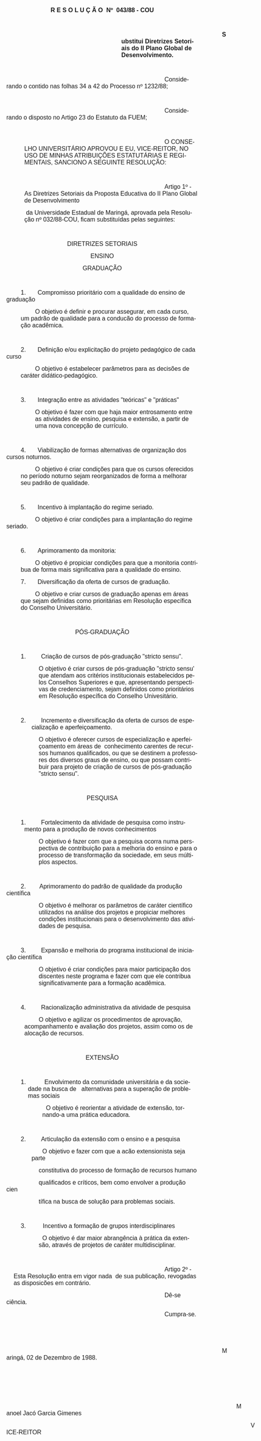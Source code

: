 <body lang=PT-BR style='tab-interval:36.0pt'>

<div class=Section1>

<p class=MsoNormal><span style='font-size:12.0pt;mso-bidi-font-size:10.0pt;
mso-no-proof:yes'><o:p>&nbsp;</o:p></span></p>

<p class=MsoNormal align=center style='text-align:center'><b style='mso-bidi-font-weight:
normal'><span style='font-size:12.0pt;mso-bidi-font-size:10.0pt;font-family:
Arial;mso-no-proof:yes'>R E S O L U Ç Ã O <span
style='mso-spacerun:yes'> </span>Nº <span
style='mso-spacerun:yes'> </span>043/88 - COU<o:p></o:p></span></b></p>

<p class=MsoNormal><span style='font-size:12.0pt;mso-bidi-font-size:10.0pt;
font-family:Arial;mso-no-proof:yes'><o:p>&nbsp;</o:p></span></p>

<p class=MsoNormal style='margin-left:8.0cm;text-indent:7.0cm'><b
style='mso-bidi-font-weight:normal'><span style='font-size:12.0pt;mso-bidi-font-size:
10.0pt;font-family:Arial;mso-no-proof:yes'>Substitui Diretrizes Setoriais do II
Plano Global de Desenvolvimento.<o:p></o:p></span></b></p>

<p class=MsoNormal><b style='mso-bidi-font-weight:normal'><span
style='font-size:12.0pt;mso-bidi-font-size:10.0pt;font-family:Arial;mso-no-proof:
yes'><o:p>&nbsp;</o:p></span></b></p>

<p class=MsoNormal style='text-indent:11.0cm'><span style='font-size:12.0pt;
mso-bidi-font-size:10.0pt;font-family:Arial;mso-no-proof:yes'>Considerando o
contido nas folhas <st1:metricconverter ProductID="34 a" w:st="on">34 a</st1:metricconverter>
42 do Processo nº 1232/88;<o:p></o:p></span></p>

<p class=MsoNormal><span style='font-size:12.0pt;mso-bidi-font-size:10.0pt;
font-family:Arial;mso-no-proof:yes'><o:p>&nbsp;</o:p></span></p>

<p class=MsoNormal style='text-indent:11.0cm'><span style='font-size:12.0pt;
mso-bidi-font-size:10.0pt;font-family:Arial;mso-no-proof:yes'>Considerando o
disposto no Artigo 23 do Estatuto da FUEM;<o:p></o:p></span></p>

<p class=MsoNormal><span style='font-size:12.0pt;mso-bidi-font-size:10.0pt;
font-family:Arial;mso-no-proof:yes'><o:p>&nbsp;</o:p></span></p>

<p class=MsoNormal style='margin-left:35.45pt;text-indent:276.4pt'><span
style='font-size:12.0pt;mso-bidi-font-size:10.0pt;font-family:Arial;mso-no-proof:
yes'>O CONSELHO UNIVERSITÁRIO APROVOU E EU, VICE-REITOR, NO USO DE MINHAS
ATRIBUIÇÕES ESTATUTÁRIAS E REGIMENTAIS, SANCIONO A SEGUINTE RESOLUÇÃO:<o:p></o:p></span></p>

<p class=MsoNormal><span style='font-size:12.0pt;mso-bidi-font-size:10.0pt;
font-family:Arial;mso-no-proof:yes'><o:p>&nbsp;</o:p></span></p>

<p class=MsoNormal style='margin-left:35.45pt;text-indent:276.4pt'><span
style='font-size:12.0pt;mso-bidi-font-size:10.0pt;font-family:Arial;mso-no-proof:
yes'>Artigo 1º - As Diretrizes Setoriais da Proposta Educativa do II Plano Global
de Desenvolvimento<o:p></o:p></span></p>

<p class=MsoNormal style='margin-left:35.45pt'><span style='font-size:12.0pt;
mso-bidi-font-size:10.0pt;font-family:Arial;mso-no-proof:yes'><span
style='mso-spacerun:yes'> </span>da Universidade Estadual de Maringá, aprovada
pela Resolução nº 032/88-COU, ficam substituídas pelas seguintes:<o:p></o:p></span></p>

<p class=MsoNormal style='text-indent:4.0cm'><span style='font-size:12.0pt;
mso-bidi-font-size:10.0pt;font-family:Arial;mso-no-proof:yes'><o:p>&nbsp;</o:p></span></p>

<p class=MsoNormal align=center style='text-align:center'><span
style='font-size:12.0pt;mso-bidi-font-size:10.0pt;font-family:Arial;mso-no-proof:
yes'>DIRETRIZES SETORIAIS<o:p></o:p></span></p>

<p class=MsoNormal align=center style='text-align:center'><span
style='font-size:12.0pt;mso-bidi-font-size:10.0pt;font-family:Arial;mso-no-proof:
yes'>ENSINO<o:p></o:p></span></p>

<p class=MsoNormal align=center style='text-align:center'><span
style='font-size:12.0pt;mso-bidi-font-size:10.0pt;font-family:Arial;mso-no-proof:
yes'>GRADUAÇÃO<o:p></o:p></span></p>

<p class=MsoNormal align=center style='text-align:center'><span
style='font-size:12.0pt;mso-bidi-font-size:10.0pt;font-family:Arial;mso-no-proof:
yes'><o:p>&nbsp;</o:p></span></p>

<p class=MsoNormal style='text-indent:1.0cm'><span style='font-size:12.0pt;
mso-bidi-font-size:10.0pt;font-family:Arial;mso-no-proof:yes'>1.<span
style='mso-spacerun:yes'>    </span><span style='mso-spacerun:yes'> </span><span
style='mso-spacerun:yes'>  </span>Compromisso prioritário com a qualidade do
ensino de graduação<o:p></o:p></span></p>

<p class=MsoNormal style='margin-left:1.0cm;text-indent:1.0cm'><span
style='font-size:12.0pt;mso-bidi-font-size:10.0pt;font-family:Arial;mso-no-proof:
yes'>O objetivo é definir e procurar assegurar, em cada curso, um padrão de
qualidade para a conducão do processo de formação acadêmica.<o:p></o:p></span></p>

<p class=MsoNormal><span style='font-size:12.0pt;mso-bidi-font-size:10.0pt;
font-family:Arial;mso-no-proof:yes'><o:p>&nbsp;</o:p></span></p>

<p class=MsoNormal style='text-indent:1.0cm'><span style='font-size:12.0pt;
mso-bidi-font-size:10.0pt;font-family:Arial;mso-no-proof:yes'>2. <span
style='mso-spacerun:yes'>      </span>Definição e/ou explicitação do projeto
pedagógico de cada curso<o:p></o:p></span></p>

<p class=MsoNormal style='margin-left:1.0cm;text-indent:1.0cm'><span
style='font-size:12.0pt;mso-bidi-font-size:10.0pt;font-family:Arial;mso-no-proof:
yes'>O objetivo é estabelecer parâmetros para as decisões de caráter didático-pedagógico.<o:p></o:p></span></p>

<p class=MsoNormal><span style='font-size:12.0pt;mso-bidi-font-size:10.0pt;
font-family:Arial;mso-no-proof:yes'><o:p>&nbsp;</o:p></span></p>

<p class=MsoNormal style='text-indent:1.0cm'><span style='font-size:12.0pt;
mso-bidi-font-size:10.0pt;font-family:Arial;mso-no-proof:yes'>3. <span
style='mso-spacerun:yes'>      </span>Integração entre as atividades &quot;teóricas&quot;
e &quot;práticas&quot;<o:p></o:p></span></p>

<p class=MsoNormal style='margin-left:2.0cm'><span style='font-size:12.0pt;
mso-bidi-font-size:10.0pt;font-family:Arial;mso-no-proof:yes'>O objetivo é
fazer com que haja maior entrosamento entre as atividades de ensino, pesquisa e
extensão, a partir de uma nova concepção de currículo.<o:p></o:p></span></p>

<p class=MsoNormal><span style='font-size:12.0pt;mso-bidi-font-size:10.0pt;
font-family:Arial;mso-no-proof:yes'><o:p>&nbsp;</o:p></span></p>

<p class=MsoNormal style='text-indent:1.0cm'><span style='font-size:12.0pt;
mso-bidi-font-size:10.0pt;font-family:Arial;mso-no-proof:yes'>4. <span
style='mso-spacerun:yes'>      </span>Viabilização de formas alternativas de
organização dos cursos noturnos.<o:p></o:p></span></p>

<p class=MsoNormal style='margin-left:1.0cm;text-indent:1.0cm'><span
style='font-size:12.0pt;mso-bidi-font-size:10.0pt;font-family:Arial;mso-no-proof:
yes'>O objetivo é criar condições para que os cursos oferecidos no período
noturno sejam reorganizados de forma a melhorar seu padrão de qualidade.<o:p></o:p></span></p>

<p class=MsoNormal><span style='font-size:12.0pt;mso-bidi-font-size:10.0pt;
font-family:Arial;mso-no-proof:yes'><o:p>&nbsp;</o:p></span></p>

<p class=MsoNormal style='text-indent:1.0cm'><span style='font-size:12.0pt;
mso-bidi-font-size:10.0pt;font-family:Arial;mso-no-proof:yes'>5. <span
style='mso-spacerun:yes'>      </span>Incentivo à implantação do regime
seriado.<o:p></o:p></span></p>

<p class=MsoNormal style='text-indent:2.0cm'><span style='font-size:12.0pt;
mso-bidi-font-size:10.0pt;font-family:Arial;mso-no-proof:yes'>O objetivo é
criar condições para a implantação do regime seriado.<o:p></o:p></span></p>

<p class=MsoNormal><span style='font-size:12.0pt;mso-bidi-font-size:10.0pt;
font-family:Arial;mso-no-proof:yes'><o:p>&nbsp;</o:p></span></p>

<p class=MsoNormal style='text-indent:1.0cm'><span style='font-size:12.0pt;
mso-bidi-font-size:10.0pt;font-family:Arial;mso-no-proof:yes'>6. <span
style='mso-spacerun:yes'>      </span>Aprimoramento da monitoria:<o:p></o:p></span></p>

<p class=MsoNormal style='margin-left:1.0cm;text-indent:1.0cm'><span
style='font-size:12.0pt;mso-bidi-font-size:10.0pt;font-family:Arial;mso-no-proof:
yes'>O objetivo é propiciar condições para que a monitoria contribua de forma
mais significativa para a qualidade do ensino.<o:p></o:p></span></p>

<p class=MsoNormal style='text-indent:1.0cm'><span style='font-size:12.0pt;
mso-bidi-font-size:10.0pt;font-family:Arial;mso-no-proof:yes'>7.<span
style='mso-spacerun:yes'>      </span><span
style='mso-spacerun:yes'> </span>Diversificação da oferta de cursos de graduação.<o:p></o:p></span></p>

<p class=MsoNormal style='margin-left:1.0cm;text-indent:1.0cm'><span
style='font-size:12.0pt;mso-bidi-font-size:10.0pt;font-family:Arial;mso-no-proof:
yes'>O objetivo e criar cursos de graduação apenas em áreas que sejam definidas
como prioritárias em Resolução específica do Conselho Universitário.<o:p></o:p></span></p>

<p class=MsoNormal><span style='font-size:12.0pt;mso-bidi-font-size:10.0pt;
font-family:Arial;mso-no-proof:yes'><o:p>&nbsp;</o:p></span></p>

<p class=MsoNormal align=center style='text-align:center'><span
style='font-size:12.0pt;mso-bidi-font-size:10.0pt;font-family:Arial;mso-no-proof:
yes'>PÓS-GRADUAÇÃO<o:p></o:p></span></p>

<p class=MsoNormal align=center style='text-align:center'><span
style='font-size:12.0pt;mso-bidi-font-size:10.0pt;font-family:Arial;mso-no-proof:
yes'><o:p>&nbsp;</o:p></span></p>

<p class=MsoNormal style='text-indent:1.0cm'><span style='font-size:12.0pt;
mso-bidi-font-size:10.0pt;font-family:Arial;mso-no-proof:yes'>1.<span
style='mso-spacerun:yes'>       </span><span style='mso-spacerun:yes'> </span><span
style='mso-spacerun:yes'> </span>Criação de cursos de pós-graduação
&quot;stricto sensu&quot;.<o:p></o:p></span></p>

<p class=MsoNormal style='margin-left:63.8pt'><span style='font-size:12.0pt;
mso-bidi-font-size:10.0pt;font-family:Arial;mso-no-proof:yes'>O objetivo é
criar cursos de pós-graduação &quot;stricto sensu' que atendam aos critérios
institucionais estabelecidos pelos Conselhos Superiores e que, apresentando
perspectivas de credenciamento, sejam definidos como prioritários em Resolução
específica do Conselho Univesitário.<o:p></o:p></span></p>

<p class=MsoNormal><span style='font-size:12.0pt;mso-bidi-font-size:10.0pt;
font-family:Arial;mso-no-proof:yes'><o:p>&nbsp;</o:p></span></p>

<p class=MsoNormal style='margin-left:49.65pt;text-indent:-21.3pt'><span
style='font-size:12.0pt;mso-bidi-font-size:10.0pt;font-family:Arial;mso-no-proof:
yes'>2. <span style='mso-spacerun:yes'>        </span>Incremento e
diversificação da oferta de cursos de especialização e aperfeiçoamento.<o:p></o:p></span></p>

<p class=MsoNormal style='margin-left:63.8pt'><span style='font-size:12.0pt;
mso-bidi-font-size:10.0pt;font-family:Arial;mso-no-proof:yes'>O objetivo é oferecer
cursos de especialização e aperfeiçoamento em áreas de <span
style='mso-spacerun:yes'> </span>conhecimento carentes de recursos humanos
qualificados, ou que se destinem a professores dos diversos graus de ensino, ou
que possam contribuir para projeto de criação de cursos de pós-graduação
&quot;stricto sensu&quot;.<o:p></o:p></span></p>

<p class=MsoNormal><span style='font-size:12.0pt;mso-bidi-font-size:10.0pt;
font-family:Arial;mso-no-proof:yes'><o:p>&nbsp;</o:p></span></p>

<p class=MsoNormal align=center style='text-align:center'><span
style='font-size:12.0pt;mso-bidi-font-size:10.0pt;font-family:Arial;mso-no-proof:
yes'>PESQUISA<o:p></o:p></span></p>

<p class=MsoNormal><span style='font-size:12.0pt;mso-bidi-font-size:10.0pt;
font-family:Arial;mso-no-proof:yes'><o:p>&nbsp;</o:p></span></p>

<p class=MsoNormal style='margin-left:35.45pt;text-indent:-7.1pt'><span
style='font-size:12.0pt;mso-bidi-font-size:10.0pt;font-family:Arial;mso-no-proof:
yes'>1. <span style='mso-spacerun:yes'>        </span>Fortalecimento da
atividade de pesquisa como instrumento para a produção de novos conhecimentos<o:p></o:p></span></p>

<p class=MsoNormal style='margin-left:63.8pt'><span style='font-size:12.0pt;
mso-bidi-font-size:10.0pt;font-family:Arial;mso-no-proof:yes'>O objetivo é
fazer com que a pesquisa ocorra numa perspectiva de contribuição para a melhoria
do ensino e para o processo de transformação da sociedade, em seus múltiplos aspectos.<o:p></o:p></span></p>

<p class=MsoNormal><span style='font-size:12.0pt;mso-bidi-font-size:10.0pt;
font-family:Arial;mso-no-proof:yes'><o:p>&nbsp;</o:p></span></p>

<p class=MsoNormal style='text-indent:1.0cm'><span style='font-size:12.0pt;
mso-bidi-font-size:10.0pt;font-family:Arial;mso-no-proof:yes'>2. <span
style='mso-spacerun:yes'>       </span>Aprimoramento do padrão de qualidade da
produção científica<o:p></o:p></span></p>

<p class=MsoNormal style='margin-left:63.8pt'><span style='font-size:12.0pt;
mso-bidi-font-size:10.0pt;font-family:Arial;mso-no-proof:yes'>O objetivo é
melhorar os parâmetros de caráter científico utilizados na análise dos projetos
e propiciar melhores condições institucionais para o desenvolvimento das
atividades de pesquisa.<o:p></o:p></span></p>

<p class=MsoNormal><span style='font-size:12.0pt;mso-bidi-font-size:10.0pt;
font-family:Arial;mso-no-proof:yes'><o:p>&nbsp;</o:p></span></p>

<p class=MsoNormal style='text-indent:1.0cm'><span style='font-size:12.0pt;
mso-bidi-font-size:10.0pt;font-family:Arial;mso-no-proof:yes'>3.<span
style='mso-spacerun:yes'>        </span><span
style='mso-spacerun:yes'> </span>Expansão e melhoria do programa institucional
de iniciação científica<o:p></o:p></span></p>

<p class=MsoNormal style='margin-left:63.8pt'><span style='font-size:12.0pt;
mso-bidi-font-size:10.0pt;font-family:Arial;mso-no-proof:yes'>O objetivo é
criar condições para maior participação dos discentes neste programa e fazer
com que ele contribua significativamente para a formação acadêmica.<o:p></o:p></span></p>

<p class=MsoNormal><span style='font-size:12.0pt;mso-bidi-font-size:10.0pt;
font-family:Arial;mso-no-proof:yes'><o:p>&nbsp;</o:p></span></p>

<p class=MsoNormal style='text-indent:1.0cm'><span style='font-size:12.0pt;
mso-bidi-font-size:10.0pt;font-family:Arial;mso-no-proof:yes'>4. <span
style='mso-spacerun:yes'>        </span>Racionalização administrativa da
atividade de pesquisa<o:p></o:p></span></p>

<p class=MsoNormal style='margin-left:35.45pt;text-indent:1.0cm'><span
style='font-size:12.0pt;mso-bidi-font-size:10.0pt;font-family:Arial;mso-no-proof:
yes'>O objetivo e agilizar os procedimentos de aprovação, acompanhamento e
avaliação dos projetos, assim como os de alocação de recursos.<o:p></o:p></span></p>

<p class=MsoNormal><span style='font-size:12.0pt;mso-bidi-font-size:10.0pt;
font-family:Arial;mso-no-proof:yes'><o:p>&nbsp;</o:p></span></p>

<p class=MsoNormal align=center style='text-align:center'><span
style='font-size:12.0pt;mso-bidi-font-size:10.0pt;font-family:Arial;mso-no-proof:
yes'>EXTENSÃO<o:p></o:p></span></p>

<p class=MsoNormal><span style='font-size:12.0pt;mso-bidi-font-size:10.0pt;
font-family:Arial;mso-no-proof:yes'><o:p>&nbsp;</o:p></span></p>

<p class=MsoNormal style='margin-left:42.55pt;text-indent:-14.2pt'><span
style='font-size:12.0pt;mso-bidi-font-size:10.0pt;font-family:Arial;mso-no-proof:
yes'>1. <span style='mso-spacerun:yes'>         </span><span
style='mso-spacerun:yes'> </span>Envolvimento da comunidade universitária e da
sociedade na busca de <span style='mso-spacerun:yes'>  </span>alternativas para
a superação de problemas sociais<o:p></o:p></span></p>

<p class=MsoNormal style='margin-left:70.9pt;text-indent:-49.65pt'><span
style='font-size:12.0pt;mso-bidi-font-size:10.0pt;font-family:Arial;mso-no-proof:
yes'><span style='mso-spacerun:yes'>              </span><span
style='mso-spacerun:yes'>   </span>O objetivo é reorientar a atividade de
extensão, tornando-a uma prática educadora.<o:p></o:p></span></p>

<p class=MsoNormal><span style='font-size:12.0pt;mso-bidi-font-size:10.0pt;
font-family:Arial;mso-no-proof:yes'><o:p>&nbsp;</o:p></span></p>

<p class=MsoNormal style='text-indent:1.0cm'><span style='font-size:12.0pt;
mso-bidi-font-size:10.0pt;font-family:Arial;mso-no-proof:yes'>2. <span
style='mso-spacerun:yes'>        </span>Articulação da extensão com o ensino e
a pesquisa<o:p></o:p></span></p>

<p class=MsoNormal style='margin-left:49.65pt;text-indent:-35.45pt;tab-stops:
decimal 70.9pt'><span style='font-size:12.0pt;mso-bidi-font-size:10.0pt;
font-family:Arial;mso-no-proof:yes'><span
style='mso-spacerun:yes'>                 </span>O objetivo e fazer com que a
acão extensionista seja parte<o:p></o:p></span></p>

<p class=MsoNormal style='text-indent:63.8pt'><span style='font-size:12.0pt;
mso-bidi-font-size:10.0pt;font-family:Arial;mso-no-proof:yes'>constitutiva do
processo de formação de recursos humano<o:p></o:p></span></p>

<p class=MsoNormal style='text-indent:63.8pt'><span style='font-size:12.0pt;
mso-bidi-font-size:10.0pt;font-family:Arial;mso-no-proof:yes'>qualificados e
críticos, bem como envolver a produção cien<o:p></o:p></span></p>

<p class=MsoNormal style='text-indent:63.8pt'><span style='font-size:12.0pt;
mso-bidi-font-size:10.0pt;font-family:Arial;mso-no-proof:yes'>tífica na busca
de solução para problemas sociais.<o:p></o:p></span></p>

<p class=MsoNormal><span style='font-size:12.0pt;mso-bidi-font-size:10.0pt;
font-family:Arial;mso-no-proof:yes'><o:p>&nbsp;</o:p></span></p>

<p class=MsoNormal style='text-indent:1.0cm'><span style='font-size:12.0pt;
mso-bidi-font-size:10.0pt;font-family:Arial;mso-no-proof:yes'>3. <span
style='mso-spacerun:yes'>        </span><span style='mso-spacerun:yes'> </span>Incentivo
a formação de grupos interdisciplinares<o:p></o:p></span></p>

<p class=MsoNormal style='margin-left:63.8pt;text-indent:-49.65pt'><span
style='font-size:12.0pt;mso-bidi-font-size:10.0pt;font-family:Arial;mso-no-proof:
yes'><span style='mso-spacerun:yes'>                 </span>O objetivo é dar
maior abrangência à prática da extensão, através de projetos de caráter
multidisciplinar.<o:p></o:p></span></p>

<p class=MsoNormal><span style='font-size:12.0pt;mso-bidi-font-size:10.0pt;
font-family:Arial;mso-no-proof:yes'><o:p>&nbsp;</o:p></span></p>

<p class=MsoNormal style='margin-left:14.2pt;text-indent:297.65pt'><span
style='font-size:12.0pt;mso-bidi-font-size:10.0pt;font-family:Arial;mso-no-proof:
yes'>Artigo 2º - Esta Resolução entra em vigor nada<span
style='mso-spacerun:yes'>  </span>de sua publicação, revogadas as disposicões
em contrário.<o:p></o:p></span></p>

<p class=MsoNormal style='text-indent:11.0cm'><span style='font-size:12.0pt;
mso-bidi-font-size:10.0pt;font-family:Arial;mso-no-proof:yes'>Dê-se ciência.<o:p></o:p></span></p>

<p class=MsoNormal style='text-indent:11.0cm'><span style='font-size:12.0pt;
mso-bidi-font-size:10.0pt;font-family:Arial;mso-no-proof:yes'>Cumpra-se.<o:p></o:p></span></p>

<p class=MsoNormal><span style='font-size:12.0pt;mso-bidi-font-size:10.0pt;
font-family:Arial;mso-no-proof:yes'><o:p>&nbsp;</o:p></span></p>

<p class=MsoNormal><span style='font-size:12.0pt;mso-bidi-font-size:10.0pt;
font-family:Arial;mso-no-proof:yes'><o:p>&nbsp;</o:p></span></p>

<p class=MsoNormal style='text-indent:15.0cm'><span style='font-size:12.0pt;
mso-bidi-font-size:10.0pt;font-family:Arial;mso-no-proof:yes'>Maringá, 02 de
Dezembro de 1988.<o:p></o:p></span></p>

<p class=MsoNormal><span style='font-size:12.0pt;mso-bidi-font-size:10.0pt;
font-family:Arial;mso-no-proof:yes'><o:p>&nbsp;</o:p></span></p>

<p class=MsoNormal style='text-indent:10.0cm'><span style='font-size:12.0pt;
mso-bidi-font-size:10.0pt;font-family:Arial;mso-no-proof:yes'><o:p>&nbsp;</o:p></span></p>

<p class=MsoNormal><span style='font-size:12.0pt;mso-bidi-font-size:10.0pt;
font-family:Arial;mso-no-proof:yes'><o:p>&nbsp;</o:p></span></p>

<p class=MsoNormal style='text-indent:16.0cm'><span style='font-size:12.0pt;
mso-bidi-font-size:10.0pt;font-family:Arial;mso-no-proof:yes'>Manoel Jacó
Garcia Gimenes<o:p></o:p></span></p>

<p class=MsoNormal style='text-indent:17.0cm'><span style='font-size:12.0pt;
mso-bidi-font-size:10.0pt;font-family:Arial;mso-no-proof:yes'>VICE-REITOR<o:p></o:p></span></p>

<p class=MsoNormal><span style='font-size:12.0pt;mso-bidi-font-size:10.0pt;
font-family:Arial;mso-no-proof:yes'><o:p>&nbsp;</o:p></span></p>

</div>

</body>
